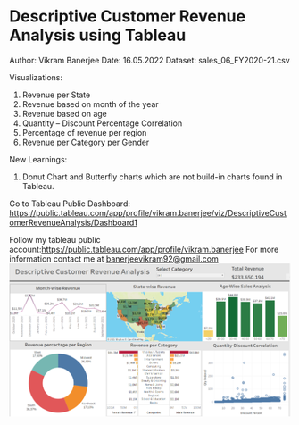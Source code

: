 # Descriptive Customer Revenue Analysis using Tableau
Author: Vikram Banerjee 
Date: 16.05.2022
Dataset: sales_06_FY2020-21.csv

Visualizations:
1.	Revenue per State
2.	Revenue based on month of the year
3.	Revenue based on age
4.	Quantity – Discount Percentage Correlation
5.	Percentage of revenue per region
6.	Revenue per Category per Gender

New Learnings:
1.	Donut Chart and Butterfly charts which are not build-in charts found in Tableau.

Go to Tableau Public Dashboard:
https://public.tableau.com/app/profile/vikram.banerjee/viz/DescriptiveCustomerRevenueAnalysis/Dashboard1

Follow my tableau public account:https://public.tableau.com/app/profile/vikram.banerjee
For more information contact me at banerjeevikram92@gmail.com
![](Dashboard%20Screenshot.png)
